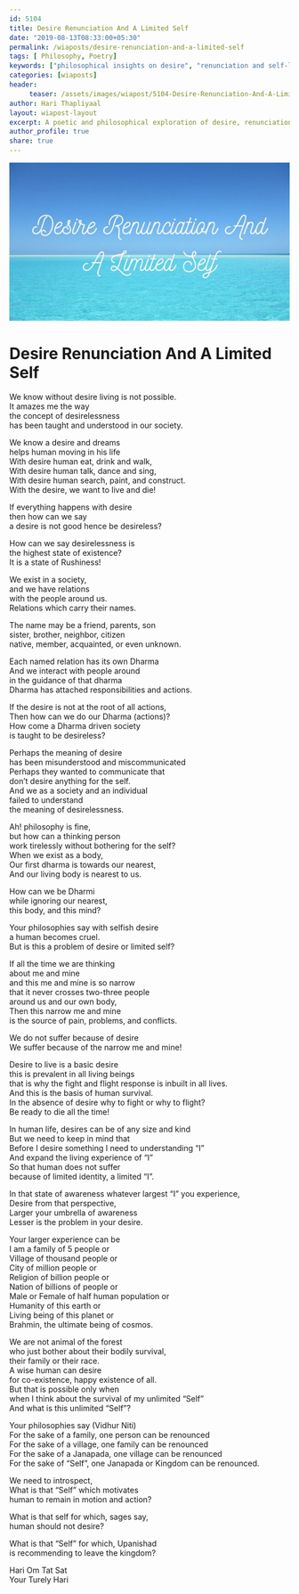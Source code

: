 ```yaml
--- 
id: 5104 
title: Desire Renunciation And A Limited Self
date: "2019-08-13T08:33:00+05:30"
permalink: /wiaposts/desire-renunciation-and-a-limited-self
tags: [ Philosophy, Poetry]    
keywords: ["philosophical insights on desire", "renunciation and self-limitation", "poetic exploration of self and desire", "teachings from the Upanishads", "understanding self through philosophy"]  
categories: [wiaposts] 
header:
     teaser: /assets/images/wiapost/5104-Desire-Renunciation-And-A-Limited-Self.jpg
author: Hari Thapliyaal 
layout: wiapost-layout
excerpt: A poetic and philosophical exploration of desire, renunciation, and the concept of a limited self, inspired by teachings from the Upanishads.
author_profile: true 
share: true 
---
```


![Desire Renunciation And A Limited Self](/assets/images/wiapost/5104-Desire-Renunciation-And-A-Limited-Self.jpg)     
   
# Desire Renunciation And A Limited Self   
    
We know without desire living is not possible.     
It amazes me the way     
the concept of desirelessness     
has been taught and understood in our society.    
    
We know a desire and dreams     
helps human moving in his life     
With desire human eat, drink and walk,     
With desire human talk, dance and sing,     
With desire human search, paint, and construct.     
With the desire, we want to live and die!    
    
If everything happens with desire     
then how can we say     
a desire is not good hence be desireless?    
    
How can we say desirelessness is     
the highest state of existence?     
It is a state of Rushiness!    
    
We exist in a society,     
and we have relations     
with the people around us.     
Relations which carry their names.    
    
The name may be a friend, parents, son     
sister, brother, neighbor, citizen     
native, member, acquainted, or even unknown.    
    
Each named relation has its own Dharma     
And we interact with people around     
in the guidance of that dharma     
Dharma has attached responsibilities and actions.    
    
If the desire is not at the root of all actions,     
Then how can we do our Dharma (actions)?     
How come a Dharma driven society     
is taught to be desireless?    
    
Perhaps the meaning of desire     
has been misunderstood and miscommunicated     
Perhaps they wanted to communicate that     
don’t desire anything for the self.     
And we as a society and an individual     
failed to understand     
the meaning of desirelessness.    
    
Ah! philosophy is fine,     
but how can a thinking person     
work tirelessly without bothering for the self?     
When we exist as a body,     
Our first dharma is towards our nearest,     
And our living body is nearest to us.    
    
How can we be Dharmi     
while ignoring our nearest,     
this body, and this mind?    
    
Your philosophies say with selfish desire     
a human becomes cruel.     
But is this a problem of desire or limited self?    
    
If all the time we are thinking     
about me and mine     
and this me and mine is so narrow     
that it never crosses two-three people     
around us and our own body,     
Then this narrow me and mine     
is the source of pain, problems, and conflicts.    
    
We do not suffer because of desire     
We suffer because of the narrow me and mine!    
    
Desire to live is a basic desire     
this is prevalent in all living beings     
that is why the fight and flight response is inbuilt in all lives.     
And this is the basis of human survival.     
In the absence of desire why to fight or why to flight?     
Be ready to die all the time!    
    
In human life, desires can be of any size and kind     
But we need to keep in mind that     
Before I desire something I need to understanding “I”     
And expand the living experience of “I”     
So that human does not suffer     
because of limited identity, a limited “I”.    
    
In that state of awareness whatever largest “I” you experience,     
Desire from that perspective,     
Larger your umbrella of awareness     
Lesser is the problem in your desire.    
    
Your larger experience can be     
I am a family of 5 people or     
Village of thousand people or     
City of million people or     
Religion of billion people or     
Nation of billions of people or     
Male or Female of half human population or     
Humanity of this earth or     
Living being of this planet or     
Brahmin, the ultimate being of cosmos.    
    
We are not animal of the forest     
who just bother about their bodily survival,     
their family or their race.     
A wise human can desire     
for co-existence, happy existence of all.     
But that is possible only when     
when I think about the survival of my unlimited “Self”     
And what is this unlimited “Self”?    
    
Your philosophies say (Vidhur Niti)     
For the sake of a family, one person can be renounced     
For the sake of a village, one family can be renounced     
For the sake of a Janapada, one village can be renounced     
For the sake of “Self”, one Janapada or Kingdom can be renounced.    
    
We need to introspect,     
What is that “Self” which motivates     
human to remain in motion and action?    
    
What is that self for which, sages say,     
human should not desire?    
    
What is that “Self” for which, Upanishad     
is recommending to leave the kingdom?    
    
Hari Om Tat Sat     
Your Turely Hari    
